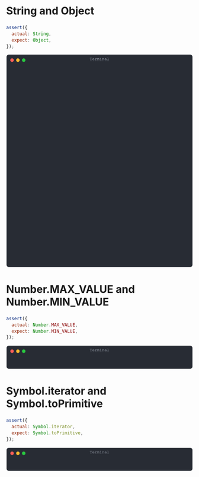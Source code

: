 # String and Object

```js
assert({
  actual: String,
  expect: Object,
});
```

![img](<./well_known/String and Object.svg>)

# Number.MAX_VALUE and Number.MIN_VALUE

```js
assert({
  actual: Number.MAX_VALUE,
  expect: Number.MIN_VALUE,
});
```

![img](<./well_known/Number.MAX_VALUE and Number.MIN_VALUE.svg>)

# Symbol.iterator and Symbol.toPrimitive

```js
assert({
  actual: Symbol.iterator,
  expect: Symbol.toPrimitive,
});
```

![img](<./well_known/Symbol.iterator and Symbol.toPrimitive.svg>)

